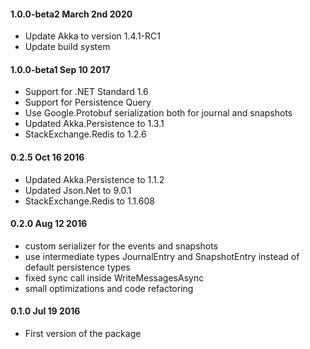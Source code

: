 #### 1.0.0-beta2 March 2nd 2020 ####
- Update Akka to version 1.4.1-RC1
- Update build system

#### 1.0.0-beta1 Sep 10 2017 ####
- Support for .NET Standard 1.6
- Support for Persistence Query
- Use Google.Protobuf serialization both for journal and snapshots
- Updated Akka.Persistence to 1.3.1
- StackExchange.Redis to 1.2.6

#### 0.2.5 Oct 16 2016 ####
- Updated Akka.Persistence to 1.1.2
- Updated Json.Net to 9.0.1
- StackExchange.Redis to 1.1.608

#### 0.2.0 Aug 12 2016 ####
- custom serializer for the events and snapshots
- use intermediate types JournalEntry and SnapshotEntry instead of default persistence types
- fixed sync call inside WriteMessagesAsync
- small optimizations and code refactoring

#### 0.1.0 Jul 19 2016 ####
- First version of the package
